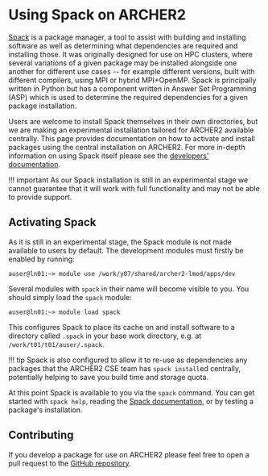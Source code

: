 # Using Spack on ARCHER2

[Spack](https://github.com/spack/spack) is a package manager, a tool to assist with building and installing software as well as determining what dependencies are required and installing those. It was originally designed for use on HPC clusters, where several variations of a given package may be installed alongside one another for different use cases -- for example different versions, built with different compilers, using MPI or hybrid MPI+OpenMP. Spack is principally written in Python but has a component written in Answer Set Programming (ASP) which is used to determine the required dependencies for a given package installation.

Users are welcome to install Spack themselves in their own directories, but we are making an experimental installation tailored for ARCHER2 available centrally. This page provides documentation on how to activate and install packages using the central installation on ARCHER2. For more in-depth information on using Spack itself please see the [developers' documentation](https://spack.readthedocs.io/en/latest/).

!!! important
    As our Spack installation is still in an experimental stage we cannot guarantee that it will work with full functionality and may not be able to provide support.

## Activating Spack

As it is still in an experimental stage, the Spack module is not made available to users by default. The development modules must firstly be enabled by running:
    
    auser@ln01:~> module use /work/y07/shared/archer2-lmod/apps/dev

Several modules with `spack` in their name will become visible to you. You should simply load the `spack` module:

    auser@ln01:~> module load spack

This configures Spack to place its cache on and install software to a directory called `.spack` in your base work directory, e.g. at `/work/t01/t01/auser/.spack`.

!!! tip
    Spack is also configured to allow it to re-use as dependencies any packages that the ARCHER2 CSE team has `spack install`ed centrally, potentially helping to save you build time and storage quota.

At this point Spack is available to you via the `spack` command. You can get started with `spack help`, reading the [Spack documentation](https://spack.readthedocs.io/en/latest/), or by testing a package's installation.

## Contributing

If you develop a package for use on ARCHER2 please feel free to open a pull request to the [GitHub repository](https://github.com/EPCCed/spack-archer2).